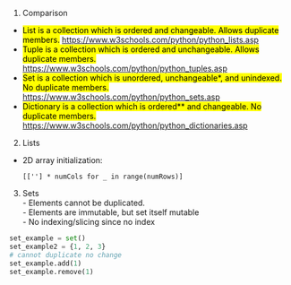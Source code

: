 1. Comparison
- <mark>List is a collection which is ordered and changeable. Allows duplicate members.</mark> 
https://www.w3schools.com/python/python_lists.asp
- <mark>Tuple is a collection which is ordered and unchangeable. Allows duplicate members.</mark>
  https://www.w3schools.com/python/python_tuples.asp
- <mark>Set is a collection which is unordered, unchangeable*, and unindexed. No duplicate members.</mark>
  https://www.w3schools.com/python/python_sets.asp
- <mark>Dictionary is a collection which is ordered** and changeable. No duplicate members.</mark>
https://www.w3schools.com/python/python_dictionaries.asp

2. Lists
- 2D array initialization:
    ```
    [[''] * numCols for _ in range(numRows)]
    ```

3. Sets
      <br> - Elements cannot be duplicated.
      <br> - Elements are immutable, but set itself mutable
      <br> - No indexing/slicing since no index
```python
set_example = set() 
set_example2 = {1, 2, 3}
# cannot duplicate no change
set_example.add(1)
set_example.remove(1)
```